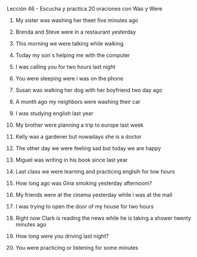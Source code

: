 Lección 46 - Escucha y practica 20 oraciones con Was y Were



1. My sister was washing her theet five minutes ago 


2. Brenda and Steve were in a restaurant yesterday 


3. This morning we were talking while walking 


4. Today my son´s helping me with the computer 


5. I was calling you for two hours last night 


6. You were sleeping were i was on the phone 


7. Susan was walking her dog with her boyfriend two day ago 


8. A month ago my neighbors were washing their car 


9. I was studying english last year 


10. My brother were planning a trip to europe last week 


11. Kelly was a gardener but nowadays she is a doctor 


12. The other day we were feeling sad but today we are happy  


13. Miguel was writing in his book since last year 


14. Last class we were learning and practicing englsih for tow hours 


15. How long ago was Gina smoking yesterday afternoom? 


16. My friends were at the cinema yesterday while i was at the mall 


17. I was trying to open the door of my house for two hours 


18. Right now Clark is reading the news while he is taking a shower twenty minutes ago


19. How long were you driving last night?


20. You were practicing or listening for some minutes 


